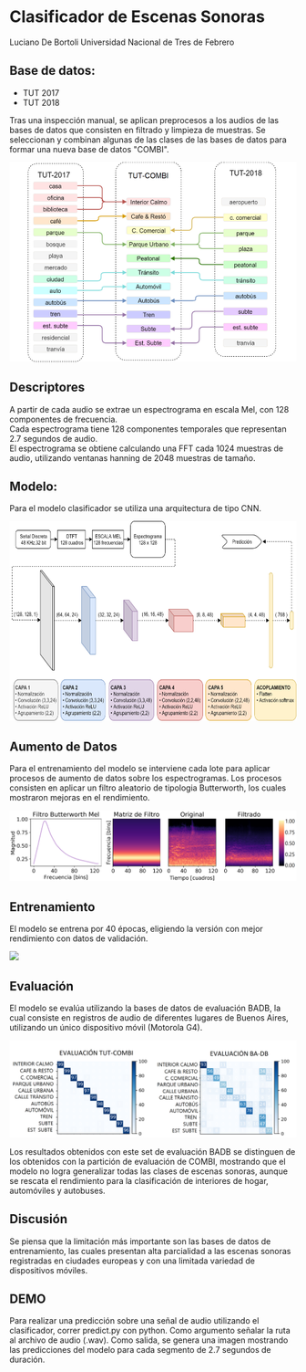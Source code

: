# Clasificador de Escenas Sonoras
Luciano De Bortoli
Universidad Nacional de Tres de Febrero

## Base de datos:
* TUT 2017
* TUT 2018

Tras una inspección manual, se aplican preprocesos a los audios de las bases de datos que consisten en filtrado y limpieza de muestras.
Se seleccionan y combinan algunas de las clases de las bases de datos para formar una nueva base de datos "COMBI".

<img src="images/combi.png" height="350">

## Descriptores
A partir de cada audio se extrae un espectrograma en escala Mel, con 128 componentes de frecuencia. <br/>
Cada espectrograma tiene 128 componentes temporales que representan 2.7 segundos de audio. <br/>
El espectrograma se obtiene calculando una FFT cada 1024 muestras de audio,
utilizando ventanas hanning de 2048 muestras de tamaño. <br/>

## Modelo:
Para el modelo clasificador se utiliza una arquitectura de tipo CNN.

<img src="images/model.png" height="350">

## Aumento de Datos
Para el entrenamiento del modelo se interviene cada lote para aplicar procesos de aumento de datos sobre los espectrogramas.
Los procesos consisten en aplicar un filtro aleatorio de tipologia Butterworth, los cuales mostraron mejoras en el rendimiento.

<img src="images/augment.png">

## Entrenamiento
El modelo se entrena por 40 épocas, eligiendo la versión con mejor rendimiento con datos de validación.

<img src="images/training.png" height="350">

## Evaluación
El modelo se evalúa utilizando la bases de datos de evaluación BADB, la cual consiste en registros de audio de 
diferentes lugares de Buenos Aires, utilizando un único dispositivo móvil (Motorola G4).

<img src="images/confusion.png">

Los resultados obtenidos con este set de evaluación BADB se distinguen de los obtenidos con la partición de evaluación de COMBI,
mostrando que el modelo no logra generalizar todas las clases de escenas sonoras, aunque se rescata el rendimiento para la clasificación de interiores de hogar, automóviles y autobuses. 

## Discusión
Se piensa que la limitación más importante son las bases de datos de entrenamiento, las cuales presentan alta parcialidad a las 
escenas sonoras registradas en ciudades europeas y con una limitada variedad de dispositivos móviles.

## DEMO
Para realizar una predicción sobre una señal de audio utilizando el clasificador, correr predict.py con python.
Como argumento señalar la ruta al archivo de audio (.wav).
Como salida, se genera una imagen mostrando las predicciones del modelo para cada segmento de 2.7 segundos de duración.
